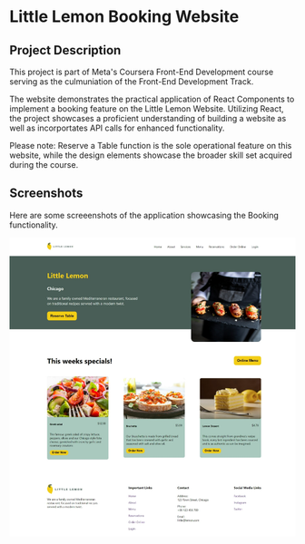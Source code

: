 # Little Lemon Booking Website

## Project Description
This project is part of Meta's Coursera Front-End Development course serving as the culmuniation of the Front-End Development Track.

The website demonstrates the practical application of React Components to implement a booking feature on the Little Lemon Website. Utilizing React, the project showcases a proficient understanding of building a website as well as incorportates API calls for enhanced functionality.

Please note: Reserve a Table function is the sole operational feature on this website, while the design elements showcase the broader skill set acquired during the course.

## Screenshots
Here are some screeenshots of the application showcasing the Booking functionality.

![little lemon website table booking](/src/images/github-cover.png)


